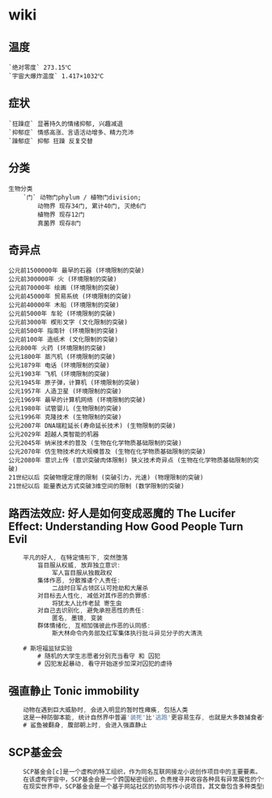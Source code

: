 # wiki

## 温度

    `绝对零度` 273.15℃                          
    `宇宙大爆炸温度` 1.417×1032℃                      

## 症状

    `狂躁症` 显著持久的情绪抑郁, 兴趣减退     
    `抑郁症` 情感高涨、言语活动增多、精力充沛 
    `躁郁症` 抑郁 狂躁 反复交替               

## 分类

    生物分类
        `门` 动物门phylum / 植物门division; 
            动物界 现存34门, 累计40门, 灭绝6门
            植物界 现存12门
            真菌界 现存8门

## 奇异点

    公元前1500000年 最早的石器 (环境限制的突破)
    公元前300000年 火 (环境限制的突破)
    公元前70000年 绘画 (环境限制的突破)
    公元前45000年 贸易系统 (环境限制的突破)
    公元前40000年 木船 (环境限制的突破)
    公元前5000年 车轮 (环境限制的突破)
    公元前3000年 楔形文字 (文化限制的突破)
    公元前500年 指南针 (环境限制的突破)
    公元前100年 造纸术 (文化限制的突破)
    公元800年 火药 (环境限制的突破)
    公元1800年 蒸汽机 (环境限制的突破)
    公元1879年 电话 (环境限制的突破)
    公元1903年 飞机 (环境限制的突破)
    公元1945年 原子弹，计算机 (环境限制的突破)
    公元1957年 人造卫星 (环境限制的突破)
    公元1969年 最早的计算机网络 (环境限制的突破)
    公元1980年 试管婴儿 (生物限制的突破)
    公元1996年 克隆技术 (生物限制的突破)
    公元2007年 DNA端粒延长(寿命延长技术) (生物限制的突破)
    公元2029年 超越人类智能的机器
    公元2045年 纳米技术的普及 (生物在化学物质基础限制的突破)
    公元2070年 仿生物技术的大规模普及 (生物在化学物质基础限制的突破)
    公元2080年 意识上传 (意识突破肉体限制) 狭义技术奇异点 (生物在化学物质基础限制的突破)
    21世纪以后 突破物理定理的限制 (突破引力，光速) (物理限制的突破)
    21世纪以后 能量表达方式突破3维空间的限制 (数学限制的突破)

## 路西法效应: 好人是如何变成恶魔的 The Lucifer Effect: Understanding How Good People Turn Evil

```js
    平凡的好人, 在特定情形下, 突然堕落
        盲目服从权威, 放弃独立意识: 
            军人盲目服从独裁政权
        集体作恶, 分散推诿个人责任:
            二战时日军占领区认可抢劫和大屠杀
        对目标去人性化, 减低对其作恶的负罪感:
            将犹太人比作老鼠 寄生虫
        对自己去识别化, 避免承担恶性的责任: 
            匿名, 墨镜, 变装
        群体情绪化, 互相加强彼此作恶的认同感:
            斯大林命令内务部及红军集体执行批斗异见分子的大清洗
        
    # 斯坦福监狱实验
        # 随机的大学生志愿者分别充当看守 和 囚犯
        # 囚犯发起暴动, 看守开始逐步加深对囚犯的虐待
```

## 强直静止 Tonic immobility

```js
    动物在遇到巨大威胁时, 会进入明显的暂时性瘫痪, 包括人类
    这是一种防御本能, 统计自然界中普遍'装死'比'逃跑'更容易生存, 也就是大多数捕食者偏好活动的动物.
    # 鲨鱼被翻身, 腹部朝上时, 会进入强直静止
```

## SCP基金会

```js
    SCP基金会[c]是一个虚构的特工组织，作为同名互联网接龙小说创作项目中的主要要素。
    在该虚构宇宙中，SCP基金会是一个跨国秘密组织，负责搜寻并收容各种具有异常属性的个体、地点或物体（统称为“异常”），其宗旨为“控制”（Secure），“收容”（Contain），“保护”（Protect）。
    在现实世界中，SCP基金会是一个基于网站社区的协同写作小说项目，其文章包含多种类型的元素和风格，如科学幻想、都市奇幻和恐怖小说
```